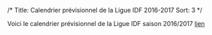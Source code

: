 /*
Title: Calendrier prévisionnel de la Ligue IDF 2016-2017
Sort: 3
*/

Voici le calendrier prévisionnel de la Ligue IDF saison 2016/2017 [lien](https://drive.google.com/file/d/0ByCcllu-OhkANERXQjJoMmFQVlk2dFdXUnAxNXU2OFJ0bHY0/view?usp=sharing)
